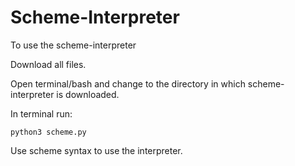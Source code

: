 # Scheme-Interpreter

To use the scheme-interpreter

Download all files.

Open terminal/bash and change to the directory in which scheme-interpreter is downloaded.

In terminal run:
    
    python3 scheme.py

Use scheme syntax to use the interpreter.
